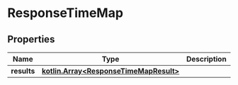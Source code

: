 
# ResponseTimeMap

## Properties
Name | Type | Description | Notes
------------ | ------------- | ------------- | -------------
**results** | [**kotlin.Array&lt;ResponseTimeMapResult&gt;**](ResponseTimeMapResult.md) |  | 



